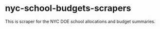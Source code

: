# nyc-school-budgets-scrapers

This is scraper for the NYC DOE school allocations and budget summaries.

